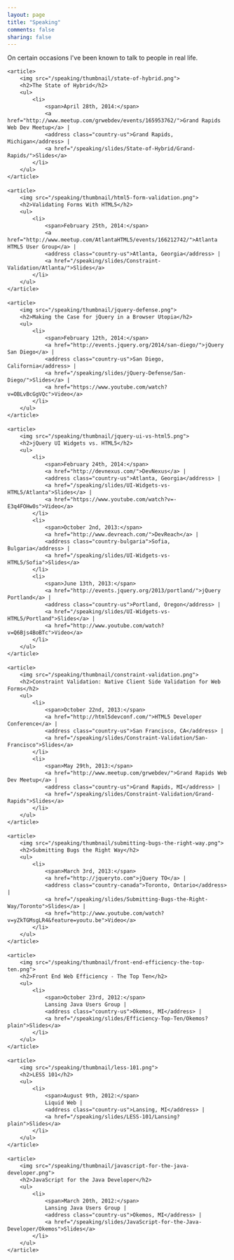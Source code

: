 ```yaml
---
layout: page
title: "Speaking"
comments: false
sharing: false
---
```


<div class="speaking">
	<p>On certain occasions I've been known to talk to people in real life.</p>

	<article>
		<img src="/speaking/thumbnail/state-of-hybrid.png">
		<h2>The State of Hybrid</h2>
		<ul>
			<li>
				<span>April 28th, 2014:</span>
				<a href="http://www.meetup.com/grwebdev/events/165953762/">Grand Rapids Web Dev Meetup</a> |
				<address class="country-us">Grand Rapids, Michigan</address> |
				<a href="/speaking/slides/State-of-Hybrid/Grand-Rapids/">Slides</a>
			</li>
		</ul>
	</article>

	<article>
		<img src="/speaking/thumbnail/html5-form-validation.png">
		<h2>Validating Forms With HTML5</h2>
		<ul>
			<li>
				<span>February 25th, 2014:</span>
				<a href="http://www.meetup.com/AtlantaHTML5/events/166212742/">Atlanta HTML5 User Group</a> |
				<address class="country-us">Atlanta, Georgia</address> |
				<a href="/speaking/slides/Constraint-Validation/Atlanta/">Slides</a>
			</li>
		</ul>
	</article>

	<article>
		<img src="/speaking/thumbnail/jquery-defense.png">
		<h2>Making the Case for jQuery in a Browser Utopia</h2>
		<ul>
			<li>
				<span>February 12th, 2014:</span>
				<a href="http://events.jquery.org/2014/san-diego/">jQuery San Diego</a> |
				<address class="country-us">San Diego, California</address> |
				<a href="/speaking/slides/jQuery-Defense/San-Diego/">Slides</a> | 
				<a href="https://www.youtube.com/watch?v=OBLvBcGgVQc">Video</a>
			</li>
		</ul>
	</article>

	<article>
		<img src="/speaking/thumbnail/jquery-ui-vs-html5.png">
		<h2>jQuery UI Widgets vs. HTML5</h2>
		<ul>
			<li>
				<span>February 24th, 2014:</span>
				<a href="http://devnexus.com/">DevNexus</a> |
				<address class="country-us">Atlanta, Georgia</address> |
				<a href="/speaking/slides/UI-Widgets-vs-HTML5/Atlanta">Slides</a> |
				<a href="https://www.youtube.com/watch?v=-E3q4FOHw0s">Video</a>
			</li>
			<li>
				<span>October 2nd, 2013:</span>
				<a href="http://www.devreach.com/">DevReach</a> |
				<address class="country-bulgaria">Sofia, Bulgaria</address> |
				<a href="/speaking/slides/UI-Widgets-vs-HTML5/Sofia">Slides</a>
			</li>
			<li>
				<span>June 13th, 2013:</span> 
				<a href="http://events.jquery.org/2013/portland/">jQuery Portland</a> | 
				<address class="country-us">Portland, Oregon</address> | 
				<a href="/speaking/slides/UI-Widgets-vs-HTML5/Portland">Slides</a> | 
				<a href="http://www.youtube.com/watch?v=Q6Bjs4BoBTc">Video</a>
			</li>
		</ul>
	</article>

	<article>
		<img src="/speaking/thumbnail/constraint-validation.png">
		<h2>Constraint Validation: Native Client Side Validation for Web Forms</h2>
		<ul>
			<li>
				<span>October 22nd, 2013:</span> 
				<a href="http://html5devconf.com/">HTML5 Developer Conference</a> | 
				<address class="country-us">San Francisco, CA</address> |
				<a href="/speaking/slides/Constraint-Validation/San-Francisco">Slides</a>
			</li>
			<li>
				<span>May 29th, 2013:</span> 
				<a href="http://www.meetup.com/grwebdev/">Grand Rapids Web Dev Meetup</a> | 
				<address class="country-us">Grand Rapids, MI</address> | 
				<a href="/speaking/slides/Constraint-Validation/Grand-Rapids">Slides</a>
			</li>
		</ul>
	</article>

	<article>
		<img src="/speaking/thumbnail/submitting-bugs-the-right-way.png">
		<h2>Submitting Bugs the Right Way</h2>
		<ul>
			<li>
				<span>March 3rd, 2013:</span> 
				<a href="http://jqueryto.com">jQuery TO</a> | 
				<address class="country-canada">Toronto, Ontario</address> | 
				<a href="/speaking/slides/Submitting-Bugs-the-Right-Way/Toronto">Slides</a> |
				<a href="http://www.youtube.com/watch?v=yZkTGMsgLR4&feature=youtu.be">Video</a>
			</li>
		</ul>
	</article>

	<article>
		<img src="/speaking/thumbnail/front-end-efficiency-the-top-ten.png">
		<h2>Front End Web Efficiency - The Top Ten</h2>
		<ul>
			<li>
				<span>October 23rd, 2012:</span> 
				Lansing Java Users Group | 
				<address class="country-us">Okemos, MI</address> | 
				<a href="/speaking/slides/Efficiency-Top-Ten/Okemos?plain">Slides</a>
			</li>
		</ul>
	</article>

	<article>
		<img src="/speaking/thumbnail/less-101.png">
		<h2>LESS 101</h2>
		<ul>
			<li>
				<span>August 9th, 2012:</span> 
				Liquid Web | 
				<address class="country-us">Lansing, MI</address> | 
				<a href="/speaking/slides/LESS-101/Lansing?plain">Slides</a>
			</li>
		</ul>
	</article>

	<article>
		<img src="/speaking/thumbnail/javascript-for-the-java-developer.png">
		<h2>JavaScript for the Java Developer</h2>
		<ul>
			<li>
				<span>March 20th, 2012:</span> 
				Lansing Java Users Group | 
				<address class="country-us">Okemos, MI</address> | 
				<a href="/speaking/slides/JavaScript-for-the-Java-Developer/Okemos">Slides</a>
			</li>
		</ul>
	</article>
</div>